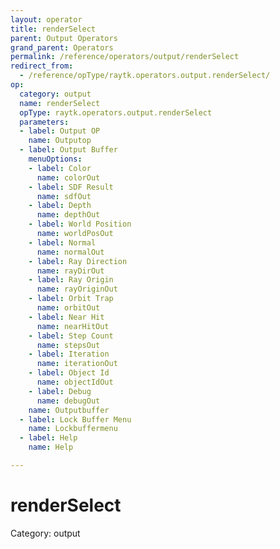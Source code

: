 ```yaml
---
layout: operator
title: renderSelect
parent: Output Operators
grand_parent: Operators
permalink: /reference/operators/output/renderSelect
redirect_from:
  - /reference/opType/raytk.operators.output.renderSelect/
op:
  category: output
  name: renderSelect
  opType: raytk.operators.output.renderSelect
  parameters:
  - label: Output OP
    name: Outputop
  - label: Output Buffer
    menuOptions:
    - label: Color
      name: colorOut
    - label: SDF Result
      name: sdfOut
    - label: Depth
      name: depthOut
    - label: World Position
      name: worldPosOut
    - label: Normal
      name: normalOut
    - label: Ray Direction
      name: rayDirOut
    - label: Ray Origin
      name: rayOriginOut
    - label: Orbit Trap
      name: orbitOut
    - label: Near Hit
      name: nearHitOut
    - label: Step Count
      name: stepsOut
    - label: Iteration
      name: iterationOut
    - label: Object Id
      name: objectIdOut
    - label: Debug
      name: debugOut
    name: Outputbuffer
  - label: Lock Buffer Menu
    name: Lockbuffermenu
  - label: Help
    name: Help

---
```


# renderSelect

Category: output

